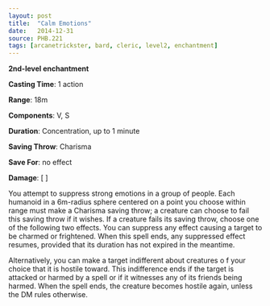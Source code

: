 ```yaml
---
layout: post
title:  "Calm Emotions"
date:   2014-12-31
source: PHB.221
tags: [arcanetrickster, bard, cleric, level2, enchantment]
---
```


**2nd-level enchantment**

**Casting Time**: 1 action

**Range**: 18m

**Components**: V, S

**Duration**: Concentration, up to 1 minute

**Saving Throw**: Charisma

**Save For**: no effect

**Damage**: [ ]

You attempt to suppress strong emotions in a group of people. Each humanoid in a 6m-radius sphere centered on a point you choose within range must make a Charisma saving throw; a creature can choose to fail this saving throw if it wishes. If a creature fails its saving throw, choose one of the following two effects. You can suppress any effect causing a target to be charmed or frightened. When this spell ends, any suppressed effect resumes, provided that its duration has not expired in the meantime.

Alternatively, you can make a target indifferent about creatures o f your choice that it is hostile toward. This indifference ends if the target is attacked or harmed by a spell or if it witnesses any of its friends being harmed. When the spell ends, the creature becomes hostile again, unless the DM rules otherwise.
